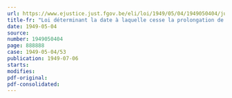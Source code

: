 ```yaml
---
url: https://www.ejustice.just.fgov.be/eli/loi/1949/05/04/1949050404/justel
title-fr: "Loi déterminant la date à laquelle cesse la prolongation de carrière accordée à certains magistrats du Congo belge par l'arrêté-loi du 11 mai 1944"
date: 1949-05-04
source:
number: 1949050404
page: 888888
case: 1949-05-04/53
publication: 1949-07-06
starts:
modifies:
pdf-original:
pdf-consolidated:
---
```



